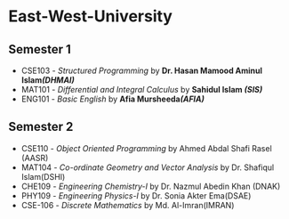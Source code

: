 # East-West-University


## Semester 1
- CSE103 - <i>Structured Programming</i> by <b>Dr. Hasan Mamood Aminul Islam<i>(DHMAI)</i></b>
- MAT101 - <i>Differential and Integral Calculus</i> by <b>Sahidul Islam <i>(SIS)</i></b>
- ENG101 - <i>Basic English</i> by <b>Afia Mursheeda<i>(AFIA)</i></b>

## Semester 2
- CSE110 - <i>Object Oriented Programming</i> by Ahmed Abdal Shafi Rasel (AASR)
- MAT104 - <i>Co-ordinate Geometry and Vector Analysis</i> by Dr. Shafiqul Islam(DSHI)
- CHE109 - <i>Engineering Chemistry-I</i> by Dr. Nazmul Abedin Khan (DNAK)
- PHY109 - <i>Engineering Physics-I</i> by Dr. Sonia Akter Ema(DSAE)
- CSE-106 - <i>Discrete Mathematics</i> by Md. Al-Imran(IMRAN)
